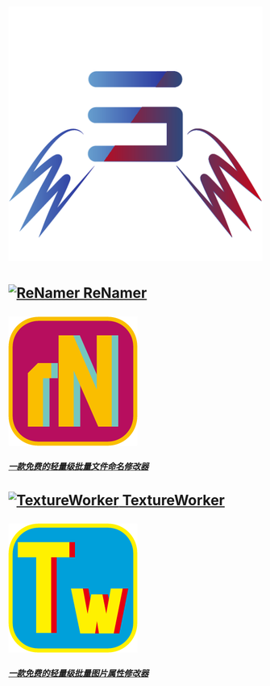 # ![me](icon.png)



# [![ReNamer](ReNamer.ico) ReNamer](https://pmzeroskyline.github.io/ReNamer/)

## [![TextureWorker](ReNamer.png)](https://pmzeroskyline.github.io/ReNamer/)

### [*一款免费的轻量级批量文件命名修改器* ](https://pmzeroskyline.github.io/ReNamer/)

# [![TextureWorker](TextureWorker.ico) TextureWorker](https://pmzeroskyline.github.io/TextureWorker/)

## [![TextureWorker](TextureWorker.png)](https://pmzeroskyline.github.io/TextureWorker/)

### [*一款免费的轻量级批量图片属性修改器*](https://pmzeroskyline.github.io/TextureWorker/)
